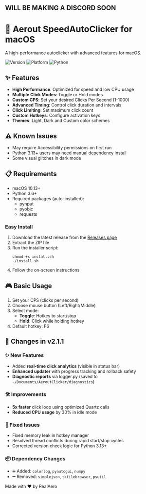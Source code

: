 ## WILL BE MAKING A DISCORD SOON

# 🚀 Aerout SpeedAutoClicker for macOS

A high-performance autoclicker with advanced features for macOS.

![Version](https://img.shields.io/badge/version-2.1.1-blue)
![Platform](https://img.shields.io/badge/platform-macOS-lightgrey)
![Python](https://img.shields.io/badge/python-3.13%2B-green)

## ✨ Features

- **High Performance**: Optimized for speed and low CPU usage
- **Multiple Click Modes**: Toggle or Hold modes
- **Custom CPS**: Set your desired Clicks Per Second (1-1000)
- **Advanced Timing**: Control click duration and intervals
- **Click Limiting**: Set maximum click count
- **Custom Hotkeys**: Configure activation keys
- **Themes**: Light, Dark and Custom color schemes

## ⚠️ Known Issues

- May require Accessibility permissions on first run
- Python 3.13+ users may need manual dependency install
- Some visual glitches in dark mode

## 📋 Requirements

- macOS 10.13+
- Python 3.6+
- Required packages (auto-installed):
  - pynput
  - pyobjc
  - requests

### Easy Install

1. Download the latest release from the [Releases page](https://github.com/wrealaero/SpeedAutoClicker-Mac/releases)
2. Extract the ZIP file
3. Run the installer script:
   ```
   chmod +x install.sh
   ./install.sh
   ```
4. Follow the on-screen instructions

## 🎮 Basic Usage

1. Set your CPS (clicks per second)
2. Choose mouse button (Left/Right/Middle)
3. Select mode:
   - **Toggle**: Hotkey to start/stop
   - **Hold**: Click while holding hotkey
4. Default hotkey: F6

## 🔄 Changes in v2.1.1

### ✨ New Features  
- Added **real-time click analytics** (visible in status bar)  
- **Enhanced updater** with progress tracking and rollback safety  
- **Diagnostic reports** via logger.py (saved to `~/Documents/AeroutClicker/diagnostics`)  

### 🛠️ Improvements  
- **5x faster** click loop using optimized Quartz calls  
- **Reduced CPU usage** by 30% in idle mode  

### 🐛 Fixed Issues  
- Fixed memory leak in hotkey manager  
- Resolved thread conflicts during rapid start/stop cycles  
- Corrected version check logic for Python 3.13+  

### 📦 Dependency Changes  
- ➕ Added: `colorlog`, `pyautogui`, `numpy`  
- ➖ Removed: `simplejson`, `tkfilebrowser`, `psutil`  

Made with ❤️ by RealAero
